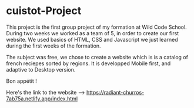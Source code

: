 # cuistot-Project

This project is the first group project of my formation at Wild Code School.
During two weeks we worked as a team of 5, in order to create our first website.
We used basics of HTML, CSS and Javascript we just learned during the first weeks of the formation.

The subject was free, we chose to create a website which is is a catalog of french reciepes sorted by regions.
It is developped Mobile first, and adaptive to Desktop version.

Bon appétit !

Here's the link to the website --> https://radiant-churros-7ab75a.netlify.app/index.html
